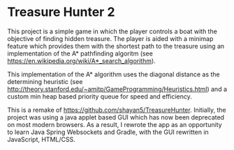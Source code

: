 # Treasure Hunter 2
This project is a simple game in which the player controls a boat with the objective of finding hidden treasure. The player is aided with a minimap feature which provides them with the shortest path to the treasure using an implementation of the A* pathfinding algoritm (see https://en.wikipedia.org/wiki/A*_search_algorithm).

This implementation of the A* algorithm uses the diagonal distance as the determining heuristic (see http://theory.stanford.edu/~amitp/GameProgramming/Heuristics.html) and a custom min heap based priority queue for speed and efficiency. 

This is a remake of https://github.com/shayan5/TreasureHunter. Initially, the project was using a java applet based GUI which has now been deprecated on most modern browsers. As a result, I rewrote the app as an opportunity to learn Java Spring Websockets and Gradle, with the GUI rewritten in JavaScript, HTML/CSS.





